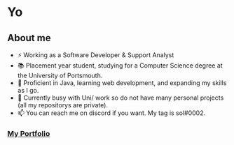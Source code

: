 # Yo

## About me

- ⚡ Working as a Software Developer & Support Analyst
- 📚 Placement year student, studying for a Computer Science degree at the University of Portsmouth.
- 🔭 Proficient in Java, learning web development, and expanding my skills as I go.
- 🤔 Currently busy with Uni/ work so do not have many personal projects (all my repositorys are private).
- 📫 You can reach me on discord if you want. My tag is sol#0002.

### [My Portfolio](https://sol-h.studio)
